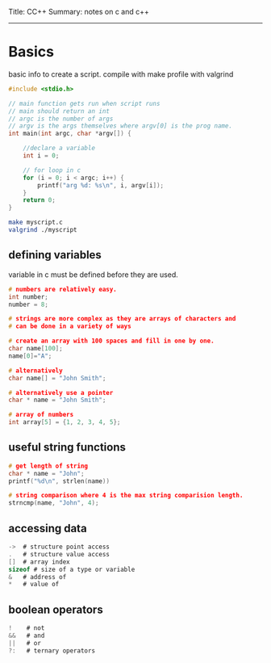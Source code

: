 Title: CC++
Summary: notes on c and c++
- - - 

# Basics

basic info to create a script.
compile with make
profile with valgrind
```c
#include <stdio.h>

// main function gets run when script runs
// main should return an int
// argc is the number of args
// argv is the args themselves where argv[0] is the prog name.
int main(int argc, char *argv[]) {

	//declare a variable
	int i = 0;

	// for loop in c
	for (i = 0; i < argc; i++) {
		printf("arg %d: %s\n", i, argv[i]);
	}
	return 0;
}
```

```bash
make myscript.c
valgrind ./myscript
```

## **defining variables**

variable in c must be defined before they are used.

```c
# numbers are relatively easy.
int number;
number = 8;

# strings are more complex as they are arrays of characters and 
# can be done in a variety of ways

# create an array with 100 spaces and fill in one by one.
char name[100];
name[0]="A";

# alternatively
char name[] = "John Smith";

# alternatively use a pointer
char * name = "John Smith";

# array of numbers
int array[5] = {1, 2, 3, 4, 5};

```

## **useful string functions**

```c
# get length of string
char * name = "John";
printf("%d\n", strlen(name))

# string comparison where 4 is the max string comparision length.
strncmp(name, "John", 4);
```


## **accessing data**

```c
->  # structure point access
.   # structure value access
[]  # array index
sizeof # size of a type or variable
&   # address of
*   # value of
```

## **boolean operators**

```c
!    # not
&&   # and
||   # or
?:   # ternary operators
```
